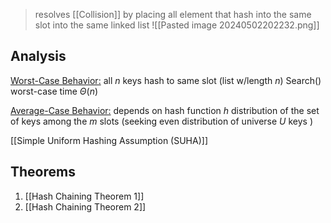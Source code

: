 >resolves [[Collision]] by placing all element that hash into the same slot into the same linked list
![[Pasted image 20240502202232.png]]

## Analysis 
<u>Worst-Case Behavior:</u> all $n$ keys hash to same slot (list w/length $n$)
	Search() worst-case time $\Theta(n)$ 

<u>Average-Case Behavior:</u> depends on hash function $h$ distribution of the set of keys among the $m$ slots (seeking even distribution of universe $U$ keys )

[[Simple Uniform Hashing Assumption (SUHA)]] 

## Theorems
1) [[Hash Chaining Theorem 1]] 
2) [[Hash Chaining Theorem 2]] 
